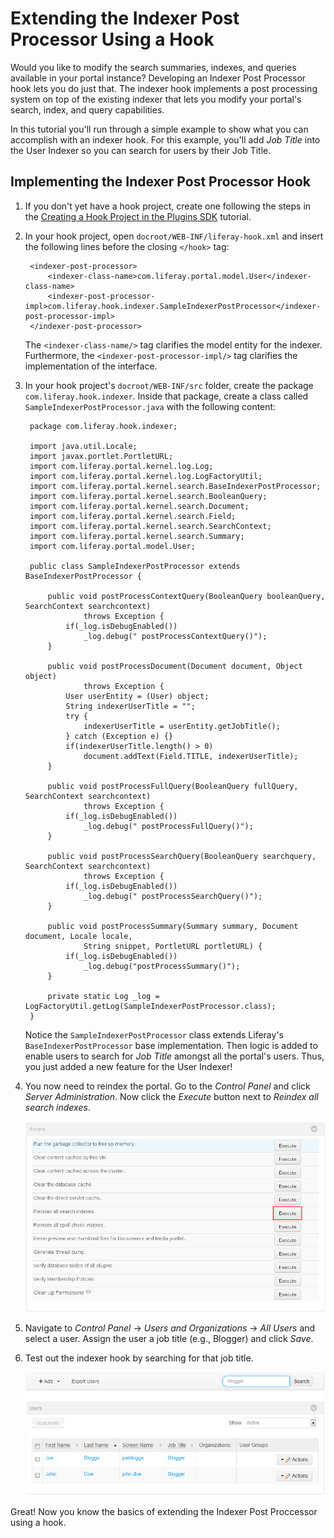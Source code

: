# Extending the Indexer Post Processor Using a Hook

Would you like to modify the search summaries, indexes, and queries available in
your portal instance? Developing an Indexer Post Processor hook lets you do just
that. The indexer hook implements a post processing system on top of the
existing indexer that lets you modify your portal's search, index, and query 
capabilities.

In this tutorial you'll run through a simple example to show what you can 
accomplish with an indexer hook. For this example, you'll add *Job Title* into 
the User Indexer so you can search for users by their Job Title.

## Implementing the Indexer Post Processor Hook

1. If you don't yet have a hook project, create one following the steps in the 
   [Creating a Hook Project in the Plugins SDK](/develop/tutorials/-/knowledge_base/6-2/creating-a-hook-project-in-the-plugins-sdk)
   tutorial.

2. In your hook project, open `docroot/WEB-INF/liferay-hook.xml` and insert the
   following lines before the closing `</hook>` tag:

        <indexer-post-processor>
            <indexer-class-name>com.liferay.portal.model.User</indexer-class-name>
            <indexer-post-processor-impl>com.liferay.hook.indexer.SampleIndexerPostProcessor</indexer-post-processor-impl>
        </indexer-post-processor>

    The `<indexer-class-name/>` tag clarifies the model entity for the indexer.
    Furthermore, the `<indexer-post-processor-impl/>` tag clarifies the
    implementation of the interface.

3. In your hook project's `docroot/WEB-INF/src` folder, create the package
   `com.liferay.hook.indexer`. Inside that package, create a class called
   `SampleIndexerPostProcessor.java` with the following content:

        package com.liferay.hook.indexer;

        import java.util.Locale;
        import javax.portlet.PortletURL;
        import com.liferay.portal.kernel.log.Log;
        import com.liferay.portal.kernel.log.LogFactoryUtil;
        import com.liferay.portal.kernel.search.BaseIndexerPostProcessor;
        import com.liferay.portal.kernel.search.BooleanQuery;
        import com.liferay.portal.kernel.search.Document;
        import com.liferay.portal.kernel.search.Field;
        import com.liferay.portal.kernel.search.SearchContext;
        import com.liferay.portal.kernel.search.Summary;
        import com.liferay.portal.model.User;

        public class SampleIndexerPostProcessor extends BaseIndexerPostProcessor {

            public void postProcessContextQuery(BooleanQuery booleanQuery, SearchContext searchcontext)
                    throws Exception {
                if(_log.isDebugEnabled())
                    _log.debug(" postProcessContextQuery()");
            }

            public void postProcessDocument(Document document, Object object)
                    throws Exception {
                User userEntity = (User) object;
                String indexerUserTitle = "";
                try {
                    indexerUserTitle = userEntity.getJobTitle();
                } catch (Exception e) {}
                if(indexerUserTitle.length() > 0)
                    document.addText(Field.TITLE, indexerUserTitle);
            }

            public void postProcessFullQuery(BooleanQuery fullQuery, SearchContext searchcontext)
                    throws Exception {
                if(_log.isDebugEnabled())
                    _log.debug(" postProcessFullQuery()");
            }

            public void postProcessSearchQuery(BooleanQuery searchquery, SearchContext searchcontext)
                    throws Exception {
                if(_log.isDebugEnabled())
                    _log.debug(" postProcessSearchQuery()");
            }

            public void postProcessSummary(Summary summary, Document document, Locale locale,
                    String snippet, PortletURL portletURL) {
                if(_log.isDebugEnabled())
                    _log.debug("postProcessSummary()");
            }

            private static Log _log = LogFactoryUtil.getLog(SampleIndexerPostProcessor.class);
        }

	Notice the `SampleIndexerPostProcessor` class extends Liferay's
	`BaseIndexerPostProcessor` base implementation. Then logic is added to
	enable users to search for *Job Title* amongst all the portal's users. Thus,
	you just added a new feature for the User Indexer!
	
4. You now need to reindex the portal. Go to the *Control Panel* and click 
   *Server Administration*. Now click the *Execute* button next to 
   *Reindex all search indexes*.
   
    ![Figure 1: Click *Execute* to reindex the search indexes.](../../images/reindex-search-indexes.png)
   
5. Navigate to *Control Panel* &rarr; *Users and Organizations* &rarr; *All
   Users* and select a user. Assign the user a job title (e.g., Blogger) and
   click *Save*.

6. Test out the indexer hook by searching for that job title.

    ![Figure 2: In this example, searching for *Blogger* returns two users with that job title.](../../images/indexer-hook-search.png)

Great! Now you know the basics of extending the Indexer Post Proccessor using a 
hook.
